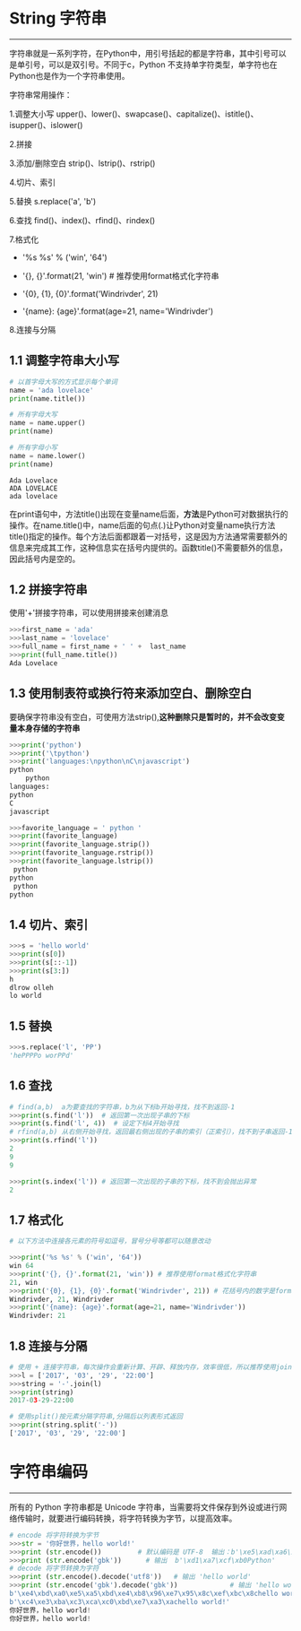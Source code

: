 # String 字符串

--------------

字符串就是一系列字符，在Python中，用引号括起的都是字符串，其中引号可以是单引号，可以是双引号。不同于c，Python 不支持单字符类型，单字符也在Python也是作为一个字符串使用。

字符串常用操作：

1.调整大小写 upper()、lower()、swapcase()、capitalize()、istitle()、isupper()、islower()

2.拼接

3.添加/删除空白 strip()、lstrip()、rstrip()

4.切片、索引

5.替换  s.replace('a', 'b')

6.查找  find()、index()、rfind()、rindex()

7.格式化 

- '%s %s' % ('win', '64')

- '{}, {}'.format(21, 'win') # 推荐使用format格式化字符串

- '{0}, {1}, {0}'.format('Windrivder', 21)

- '{name}: {age}'.format(age=21, name='Windrivder')

8.连接与分隔

## 1.1 调整字符串大小写


```python
# 以首字母大写的方式显示每个单词
name = 'ada lovelace'
print(name.title())

# 所有字母大写
name = name.upper()
print(name)

# 所有字母小写
name = name.lower()
print(name)
```

    Ada Lovelace
    ADA LOVELACE
    ada lovelace
    

在print语句中，方法title()出现在变量name后面，**方法**是Python可对数据执行的操作。在name.title()中，name后面的句点(.)让Python对变量name执行方法title()指定的操作。每个方法后面都跟着一对括号，这是因为方法通常需要额外的信息来完成其工作，这种信息实在括号内提供的。函数title()不需要额外的信息，因此括号内是空的。

## 1.2 拼接字符串
使用'+'拼接字符串，可以使用拼接来创建消息


```python
>>>first_name = 'ada'
>>>last_name = 'lovelace'
>>>full_name = first_name + ' ' +  last_name
>>>print(full_name.title())
Ada Lovelace
```

    

## 1.3 使用制表符或换行符来添加空白、删除空白

要确保字符串没有空白，可使用方法strip(),**这种删除只是暂时的，并不会改变变量本身存储的字符串**


```python
>>>print('python')
>>>print('\tpython')
>>>print('languages:\npython\nC\njavascript')
python
    python
languages:
python
C
javascript
```
    
```python
>>>favorite_language = ' python '
>>>print(favorite_language)
>>>print(favorite_language.strip())
>>>print(favorite_language.rstrip())
>>>print(favorite_language.lstrip())
 python 
python
 python
python 
```
    

## 1.4 切片、索引


```python
>>>s = 'hello world'
>>>print(s[0])
>>>print(s[::-1])
>>>print(s[3:])
h
dlrow olleh
lo world
```

## 1.5 替换 


```python
>>>s.replace('l', 'PP')
'hePPPPo worPPd'
```

## 1.6 查找


```python
# find(a,b)  a为要查找的字符串，b为从下标b开始寻找，找不到返回-1
>>>print(s.find('l'))  # 返回第一次出现子串的下标
>>>print(s.find('l', 4))  # 设定下标4开始寻找
# rfind(a,b) 从右侧开始寻找，返回最右侧出现的子串的索引（正索引），找不到子串返回-1
>>>print(s.rfind('l')) 
2
9
9
```

```python
>>>print(s.index('l')) # 返回第一次出现的子串的下标，找不到会抛出异常
2
```

## 1.7 格式化


```python
# 以下方法中连接各元素的符号如逗号，冒号分号等都可以随意改动

>>>print('%s %s' % ('win', '64'))
win 64
>>>print('{}, {}'.format(21, 'win')) # 推荐使用format格式化字符串
21, win
>>>print('{0}, {1}, {0}'.format('Windrivder', 21)) # 花括号内的数字是format内的元素的索引
Windrivder, 21, Windrivder
>>>print('{name}: {age}'.format(age=21, name='Windrivder'))
Windrivder: 21
```


## 1.8 连接与分隔


```python
# 使用 + 连接字符串，每次操作会重新计算、开辟、释放内存，效率很低，所以推荐使用join
>>>l = ['2017', '03', '29', '22:00']
>>>string = '-'.join(l)
>>>print(string)
2017-03-29-22:00
```


```python
# 使用split()按元素分隔字符串,分隔后以列表形式返回
>>>print(string.split('-'))
['2017', '03', '29', '22:00']
```

# 字符串编码

------

所有的 Python 字符串都是 Unicode 字符串，当需要将文件保存到外设或进行网络传输时，就要进行编码转换，将字符转换为字节，以提高效率。


```python
# encode 将字符转换为字节
>>>str = '你好世界，hello world!'
>>>print (str.encode())			# 默认编码是 UTF-8  输出：b'\xe5\xad\xa6\xe4\xb9\xa0Python'
>>>print (str.encode('gbk'))      # 输出  b'\xd1\xa7\xcf\xb0Python'
# decode 将字节转换为字符
>>>print (str.encode().decode('utf8'))   # 输出 'hello world'
>>>print (str.encode('gbk').decode('gbk'))             # 输出 'hello world'
b'\xe4\xbd\xa0\xe5\xa5\xbd\xe4\xb8\x96\xe7\x95\x8c\xef\xbc\x8chello world!'
b'\xc4\xe3\xba\xc3\xca\xc0\xbd\xe7\xa3\xachello world!'
你好世界，hello world!
你好世界，hello world!
```